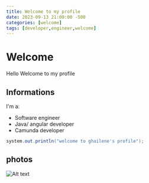 ```yaml
---
title: Welcome to my profile
date: 2023-09-13 21:00:00 -500
categories: [welcome]
tags: [developer,engineer,welcome]
---
```


# Welcome
Hello Welcome to my profile

## Informations
I'm a:
* Software engineer
* Java/ angular developer
* Camunda developer

```java
system.out.println("welcome to ghailene's profile");
```

## photos

![Alt text](../assets/lib/image_profile.jpg)


